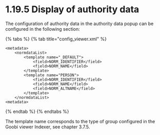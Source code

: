 # 1.19.5 Display of authority data

The configuration of authority data in the authority data popup can be configured in the following section:

{% tabs %}
{% tab title="config_viewer.xml" %}
```markup
<metadata>
    <normdataList>
        <template name="_DEFAULT">
            <field>NORM_IDENTIFIER</field>
            <field>NORM_NAME</field>
        </template>
        <template name="PERSON">
            <field>NORM_IDENTIFIER</field>
            <field>NORM_NAME</field>
            <field>NORM_ALTNAME</field>
        </template>
    </normdataList>
<metadata>
```
{% endtab %}
{% endtabs %}

The template name corresponds to the type of group configured in the Goobi viewer Indexer, see chapter 3.7.5.
